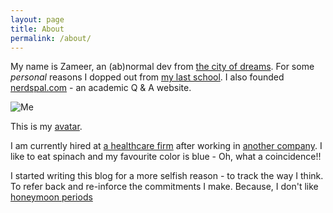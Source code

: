 ```yaml
---
layout: page
title: About
permalink: /about/
---
```


My name is Zameer, an (ab)normal dev from [the city of dreams](http://www.incredibleindia.org/travel/destination/mumbai/mumbai-introduction). For some *personal* reasons I dopped out from [my last school](http://www.nmims.edu/). I also founded [nerdspal.com](https://nerdspal.com/) - an academic Q & A website.

![Me](https://www.gravatar.com/avatar/0964ab778245068b9d910764125004c9)

This is my [avatar](https://gravatar.com).

I am currently hired at [a healthcare firm](http://www.nextservices.com/) after working in [another company](http://serco.com/). 
I like to eat spinach and my favourite color is blue - Oh, what a coincidence!!

I started writing this blog for a more selfish reason - to track the way I think. To refer back and re-inforce the commitments I make. Because, I don't like [honeymoon periods](http://fakepreneur.me/)

